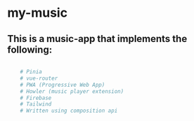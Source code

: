 # my-music

## This is a music-app that implements the following:

```sh

    # Pinia
    # vue-router
    # PWA (Progressive Web App)
    # Howler (music player extension)
    # Firebase
    # Tailwind
    # Written using composition api
```
